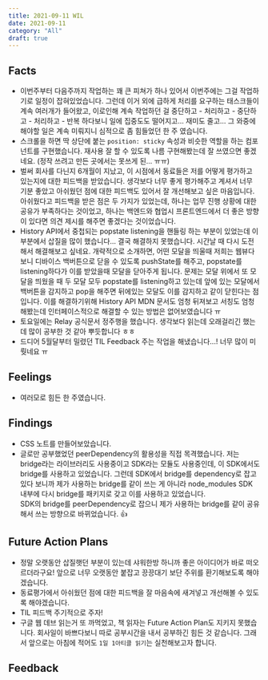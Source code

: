 ```yaml
---
title: 2021-09-11 WIL
date: 2021-09-11
category: "All"
draft: true
---
```


## Facts

- 이번주부터 다음주까지 작업하는 꽤 큰 피쳐가 하나 있어서 이번주에는 그걸 작업하기로 일정이 잡혀있었습니다. 그런데 이거 외에 급하게 처리를 요구하는 태스크들이 계속 여러개가 들어왔고, 이로인해 계속 작업하던 걸 중단하고 - 처리하고 - 중단하고 - 처리하고 - 반복 하다보니 일에 집중도도 떨어지고... 재미도 줄고... 그 와중에 해야할 일은 계속 미뤄지니 심적으로 좀 힘들었던 한 주 였습니다. 
- 스크롤을 하면 딱 상단에 붙는 `position: sticky` 속성과 비슷한 역할을 하는 컴포넌트를 구현했습니다. 재사용 잘 할 수 있도록 나름 구현해봤는데 잘 쓰였으면 좋겠네요. (정작 쓰려고 만든 곳에서는 못쓰게 된... ㅠㅠ)
- 벌써 회사를 다닌지 6개월이 지났고, 이 시점에서 동료들은 저를 어떻게 평가하고 있는지에 대한 피드백을 받았습니다. 생각보다 너무 좋게 평가해주고 계셔서 너무 기분 좋았고 아쉬웠던 점에 대한 피드백도 있어서 잘 개선해보고 싶은 마음입니다. 아쉬웠다고 피드백을 받은 점은 두 가지가 있었는데, 하나는 업무 진행 상황에 대한 공유가 부족하다는 것이었고, 하나는 백엔드와 협업시 프론트엔드에서 더 좋은 방향이 있다면 의견 제시를 해주면 좋겠다는 것이었습니다. 
- History API에서 중첩되는 popstate listening을 핸들링 하는 부분이 있었는데 이 부분에서 삽질을 많이 했습니다... 결국 해결하지 못했습니다. 시간날 때 다시 도전해서 해결해보고 싶네요. 개략적으로 소개하면, 어떤 모달을 띄울때 저희는 웹뷰다보니 디바이스 백버튼으로 닫을 수 있도록 pushState를 해주고, popstate를 listening하다가 이를 받았을때 모달을 닫아주게 됩니다. 문제는 모달 위에서 또 모달을 띄웠을 때 두 모달 모두 popstate를 listening하고 있는데 앞에 있는 모달에서 백버튼을 감지하고 pop을 해주면 뒤에있는 모달도 이를 감지하고 같이 닫힌다는 점입니다. 이를 해결하기위해 History API MDN 문서도 엄청 뒤져보고 서칭도 엄청 해봤는데 인터페이스적으로 해결할 수 있는 방법은 없어보였습니다 ㅠ
- 토요일에는 Relay 공식문서 정주행을 했습니다. 생각보다 읽는데 오래걸리긴 했는데 많이 공부한 것 같아 뿌듯합니다 ㅎㅎ
- 드디어 5월달부터 밀렸던 TIL Feedback 주는 작업을 해냈습니다...! 너무 많이 미뤗네요 ㅠ

## Feelings

- 여러모로 힘든 한 주였습니다.

## Findings

- CSS 노트를 만들어보았습니다.
- 글로만 공부했었던 peerDependency의 활용성을 직접 목격했습니다. 저는 bridge라는 라이브러리도 사용중이고 SDK라는 모듈도 사용중인데, 이 SDK에서도 bridge를 사용하고 있었습니다. 그런데 SDK에서 bridge를 dependency로 잡고있다 보니까 제가 사용하는 bridge를 같이 쓰는 게 아니라 node_modules SDK 내부에 다시 bridge를 패키지로 갖고 이를 사용하고 있었습니다.  
SDK의 bridge를 peerDependency로 잡으니 제가 사용하는 bridge를 같이 공유해서 쓰는 방향으로 바뀌었습니다. 👍

## Future Action Plans

- 정말 오랫동안 삽질햇던 부분이 있는데 샤워한방 하니까 좋은 아이디어가 바로 떠오르더라구요! 앞으로 너무 오랫동안 붙잡고 끙끙대기 보단 주위를 환기해보도록 해야겠습니다.
- 동료평가에서 아쉬웠던 점에 대한 피드백을 잘 마음속에 새겨넣고 개선해볼 수 있도록 해야겠습니다.
- TIL 피드백 주기적으로 주자!
- 구글 웹 데브 읽는거 또 까먹었고, 책 읽자는 Future Action Plan도 지키지 못했습니다. 회사일이 바쁘다보니 따로 공부시간을 내서 공부하긴 힘든 것 같습니다. 그래서 앞으로는 아침에 적어도 `1일 1아티클 읽기`는 실천해보고자 합니다.

## Feedback
